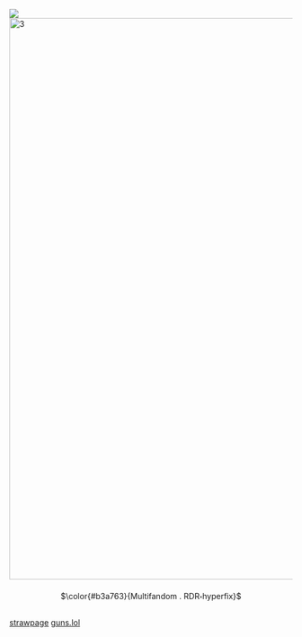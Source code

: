 ![](https://komarev.com/ghpvc/?username=sillybillykoijoi)
<img width="1000" height="1000" alt="3" src="https://github.com/user-attachments/assets/65c0d975-7808-4700-ad0d-adba2617a6cc" />
<p align="center"> $\color{#b3a763}{Multifandom . RDR༝hyperfix}$

[strawpage](https://koiiii.straw.page/) [guns.lol](https://guns.lol/sillybillykoijoi)

